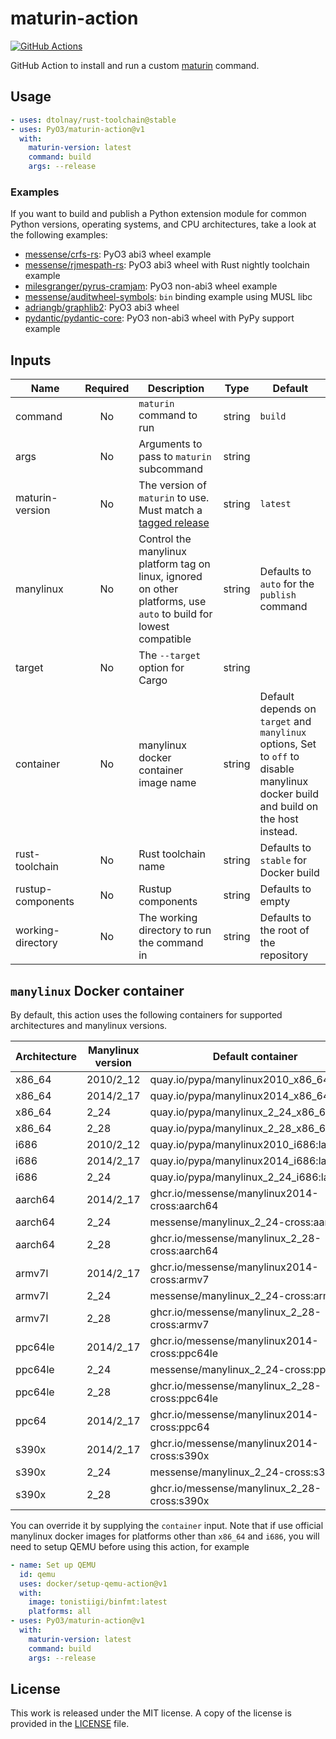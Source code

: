 # maturin-action

[![GitHub Actions](https://github.com/PyO3/maturin-action/actions/workflows/test.yml/badge.svg)](https://github.com/PyO3/maturin-action/actions?query=workflow%3ATest)

GitHub Action to install and run a custom [maturin](https://github.com/PyO3/maturin) command. 

## Usage

```yaml
- uses: dtolnay/rust-toolchain@stable
- uses: PyO3/maturin-action@v1
  with:
    maturin-version: latest
    command: build
    args: --release
```

### Examples

If you want to build and publish a Python extension module for common Python versions, operating systems, and CPU architectures, 
take a look at the following examples:

* [messense/crfs-rs](https://github.com/messense/crfs-rs/blob/main/.github/workflows/Python.yml): PyO3 abi3 wheel example
* [messense/rjmespath-rs](https://github.com/messense/rjmespath-py/blob/main/.github/workflows/CI.yml): PyO3 abi3 wheel with Rust nightly toolchain example
* [milesgranger/pyrus-cramjam](https://github.com/milesgranger/pyrus-cramjam/blob/master/.github/workflows/CI.yml): PyO3 non-abi3 wheel example
* [messense/auditwheel-symbols](https://github.com/messense/auditwheel-symbols/blob/master/.github/workflows/CI.yml): `bin` binding example using MUSL libc
* [adriangb/graphlib2](https://github.com/adriangb/graphlib2/blob/main/.github/workflows/python.yaml): PyO3 abi3 wheel
* [pydantic/pydantic-core](https://github.com/pydantic/pydantic-core/blob/main/.github/workflows/ci.yml): PyO3 non-abi3 wheel with PyPy support example

## Inputs

| Name              | Required | Description                                                                                                        | Type   | Default                                                                                                                            |
| ----------------- | :------: | ------------------------------------------------------------------------------------------------------------------ | ------ | ---------------------------------------------------------------------------------------------------------------------------------- |
| command           |    No    | `maturin` command to run                                                                                           | string | `build`                                                                                                                            |
| args              |    No    | Arguments to pass to `maturin` subcommand                                                                          | string |                                                                                                                                    |
| maturin-version   |    No    | The version of `maturin` to use. Must match a [tagged release]                                                     | string | `latest`                                                                                                                           |
| manylinux         |    No    | Control the manylinux platform tag on linux, ignored on other platforms, use `auto` to build for lowest compatible | string | Defaults to `auto` for the `publish` command                                                                                       |
| target            |    No    | The `--target` option for Cargo                                                                                    | string |                                                                                                                                    |
| container         |    No    | manylinux docker container image name                                                                              | string | Default depends on `target` and `manylinux` options, Set to `off` to disable manylinux docker build and build on the host instead. |
| rust-toolchain    |    No    | Rust toolchain name                                                                                                | string | Defaults to `stable` for Docker build                                                                                              |
| rustup-components |    No    | Rustup components                                                                                                  | string | Defaults to empty                                                                                                                  |
| working-directory |    No    | The working directory to run the command in                                                                        | string | Defaults to the root of the repository                                                                                             |


## `manylinux` Docker container

By default, this action uses the following containers for supported architectures and manylinux versions.

| Architecture | Manylinux version | Default container                             |
| ------------ | ----------------- | --------------------------------------------- |
| x86_64       | 2010/2_12         | quay.io/pypa/manylinux2010_x86_64:latest      |
| x86_64       | 2014/2_17         | quay.io/pypa/manylinux2014_x86_64:latest      |
| x86_64       | 2_24              | quay.io/pypa/manylinux_2_24_x86_64:latest     |
| x86_64       | 2_28              | quay.io/pypa/manylinux_2_28_x86_64:latest     |
| i686         | 2010/2_12         | quay.io/pypa/manylinux2010_i686:latest        |
| i686         | 2014/2_17         | quay.io/pypa/manylinux2014_i686:latest        |
| i686         | 2_24              | quay.io/pypa/manylinux_2_24_i686:latest       |
| aarch64      | 2014/2_17         | ghcr.io/messense/manylinux2014-cross:aarch64  |
| aarch64      | 2_24              | messense/manylinux_2_24-cross:aarch64         |
| aarch64      | 2_28              | ghcr.io/messense/manylinux_2_28-cross:aarch64 |
| armv7l       | 2014/2_17         | ghcr.io/messense/manylinux2014-cross:armv7    |
| armv7l       | 2_24              | messense/manylinux_2_24-cross:armv7           |
| armv7l       | 2_28              | ghcr.io/messense/manylinux_2_28-cross:armv7   |
| ppc64le      | 2014/2_17         | ghcr.io/messense/manylinux2014-cross:ppc64le  |
| ppc64le      | 2_24              | messense/manylinux_2_24-cross:ppc64le         |
| ppc64le      | 2_28              | ghcr.io/messense/manylinux_2_28-cross:ppc64le |
| ppc64        | 2014/2_17         | ghcr.io/messense/manylinux2014-cross:ppc64    |
| s390x        | 2014/2_17         | ghcr.io/messense/manylinux2014-cross:s390x    |
| s390x        | 2_24              | messense/manylinux_2_24-cross:s390x           |
| s390x        | 2_28              | ghcr.io/messense/manylinux_2_28-cross:s390x   |

You can override it by supplying the `container` input.
Note that if use official manylinux docker images for platforms other than `x86_64` and `i686`,
you will need to setup QEMU before using this action, for example

```yaml
- name: Set up QEMU
  id: qemu
  uses: docker/setup-qemu-action@v1
  with:
    image: tonistiigi/binfmt:latest
    platforms: all
- uses: PyO3/maturin-action@v1
  with:
    maturin-version: latest
    command: build
    args: --release
```

## License

This work is released under the MIT license. A copy of the license is provided in the [LICENSE](./LICENSE) file.

[tagged release]: https://github.com/PyO3/maturin/releases
